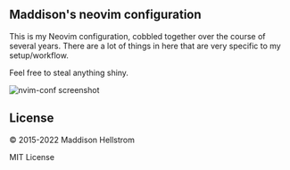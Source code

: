 ## Maddison's neovim configuration

This is my Neovim configuration, cobbled together over the course of several
years. There are a lot of things in here that are very specific to my setup/workflow.

Feel free to steal anything shiny.

![nvim-conf screenshot](https://user-images.githubusercontent.com/21299126/159453973-ff39d626-d06a-412b-a12b-42143d6b7c5b.png)

## License

&copy; 2015-2022 Maddison Hellstrom

MIT License
